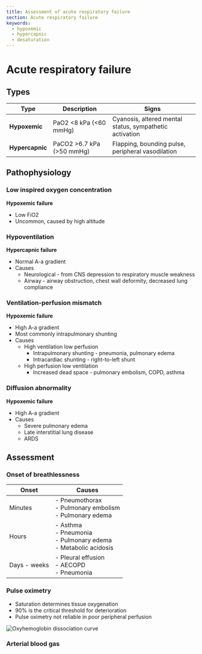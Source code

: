 ```yaml
---
title: Assessment of acute respiratory failure
section: Acute respiratory failure
keywords:
  - hypoxemic
  - hypercapnic
  - desaturation
---
```


# Acute respiratory failure

## Types

| Type            | Description               | Signs                                                   |
|-----------------|---------------------------|---------------------------------------------------------|
| **Hypoxemic**   | PaO2 <8 kPa (<60 mmHg)    | Cyanosis, altered mental status, sympathetic activation |
| **Hypercapnic** | PaCO2 >6.7 kPa (>50 mmHg) | Flapping, bounding pulse, peripheral vasodilation       |

## Pathophysiology

### Low inspired oxygen concentration

**Hypoxemic failure**

- Low FiO2
- Uncommon, caused by high altitude

### Hypoventilation

**Hypercapnic failure**

- Normal A-a gradient
- Causes
  - Neurological - from CNS depression to respiratory muscle weakness
  - Airway - airway obstruction, chest wall deformity, decreased lung compliance

### Ventilation-perfusion mismatch

**Hypoxemic failure**

- High A-a gradient
- Most commonly intrapulmonary shunting
- Causes
  - High ventilation low perfusion
    - Intrapulmonary shunting - pneumonia, pulmonary edema
    - Intracardiac shunting - right-to-left shunt
  - High perfusion low ventilation
    - Increased dead space - pulmonary embolism, COPD, asthma

### Diffusion abnormality

**Hypoxemic failure**

- High A-a gradient
- Causes
  - Severe pulmonary edema
  - Late interstitial lung disease
  - ARDS

## Assessment

### Onset of breathlessness

| Onset        | Causes                                                               |
|--------------|----------------------------------------------------------------------|
| Minutes      | - Pneumothorax<br>- Pulmonary embolism<br>- Pulmonary edema          |
| Hours        | - Asthma<br>- Pneumonia<br>- Pulmonary edema<br>- Metabolic acidosis |
| Days - weeks | - Pleural effusion<br>- AECOPD<br>- Pneumonia                        |

### Pulse oximetry

- Saturation determines tissue oxygenation
- 90% is the critical threshold for deterioration
- Pulse oximetry not reliable in poor peripheral perfusion

![Oxyhemoglobin dissociation curve](https://0xygaj8b07.ufs.sh/f/USMw46GisEiDEH1ntmETXaPY28MwONVGIUC93bp0dvxtT1Dm)

### Arterial blood gas
